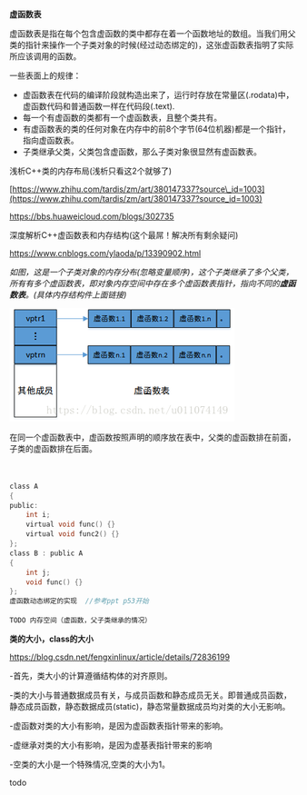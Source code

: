 **虚函数表**

 虚函数表是指在每个包含虚函数的类中都存在着一个函数地址的数组。当我们用父类的指针来操作一个子类对象的时候(经过动态绑定的)，这张虚函数表指明了实际所应该调用的函数。 

一些表面上的规律：

* 虚函数表在代码的编译阶段就构造出来了，运行时存放在常量区(.rodata)中，虚函数代码和普通函数一样在代码段(.text).
* 每一个有虚函数的类都有一个虚函数表，且整个类共有。
* 有虚函数表的类的任何对象在内存中的前8个字节(64位机器)都是一个指针，指向虚函数表。
* 子类继承父类，父类包含虚函数，那么子类对象很显然有虚函数表。

浅析C++类的内存布局(浅析只看这2个就够了)

[https://www.zhihu.com/tardis/zm/art/380147337?source\_id=1003](https://www.zhihu.com/tardis/zm/art/380147337?source_id=1003)

<https://bbs.huaweicloud.com/blogs/302735>

深度解析C++虚函数表和内存结构(这个最屌！解决所有剩余疑问)

<https://www.cnblogs.com/ylaoda/p/13390902.html>

*如图，这是一个子类对象的内存分布(忽略变量顺序)，这个子类继承了多个父类，所有有多个虚函数表，即对象内存空间中存在多个虚函数表指针，指向不同的**虚函数表**。(具体内存结构件上面链接)*

![虚函数表1.png](resources/6718FA0313D60A9214D26B3F8058A688.png)

在同一个虚函数表中，虚函数按照声明的顺序放在表中，父类的虚函数排在前面，子类的虚函数排在后面。

```c


class A
{
public:
    int i;
    virtual void func() {}
    virtual void func2() {}
};
class B : public A
{
    int j;
    void func() {}
};
虚函数动态绑定的实现  //参考ppt p53开始

TODO 内存空间（虚函数，父子类继承的情况）
```

**类的大小，class的大小**

<https://blog.csdn.net/fengxinlinux/article/details/72836199>

-首先，类大小的计算遵循结构体的对齐原则。

-类的大小与普通数据成员有关，与成员函数和静态成员无关。即普通成员函数，静态成员函数，静态数据成员(static)，静态常量数据成员均对类的大小无影响。

-虚函数对类的大小有影响，是因为虚函数表指针带来的影响。

-虚继承对类的大小有影响，是因为虚基表指针带来的影响

-空类的大小是一个特殊情况,空类的大小为1。

todo